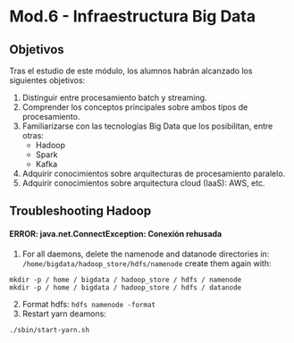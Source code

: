 # Mod.6 - Infraestructura Big Data
## Objetivos
Tras el estudio de este módulo, los alumnos habrán alcanzado los siguientes objetivos:

1. Distinguir entre procesamiento batch y streaming.  
2. Comprender los conceptos principales sobre ambos tipos de procesamiento.  
3. Familiarizarse con las tecnologías Big Data que los posibilitan, entre otras:  
    * Hadoop  
    * Spark  
    * Kafka  
4. Adquirir conocimientos sobre arquitecturas de procesamiento paralelo.  
5. Adquirir conocimientos sobre arquitectura cloud (IaaS): AWS, etc.

## Troubleshooting Hadoop
#### ERROR: java.net.ConnectException: Conexión rehusada
1. For all daemons, delete the namenode and datanode directories in:
````/home/bigdata/hadoop_store/hdfs/namenode```` 
create them again with:
````
mkdir -p / home / bigdata / hadoop_store / hdfs / namenode
mkdir -p / home / bigdata / hadoop_store / hdfs / datanode
````
2. Format hdfs: ````hdfs namenode -format````
3. Restart yarn deamons: 
````
./sbin/start-yarn.sh
````
